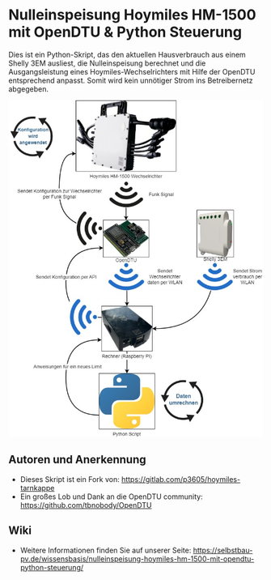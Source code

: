 # Nulleinspeisung Hoymiles HM-1500 mit OpenDTU & Python Steuerung

Dies ist ein Python-Skript, das den aktuellen Hausverbrauch aus einem Shelly 3EM ausliest, die Nulleinspeisung berechnet und die Ausgangsleistung eines Hoymiles-Wechselrichters mit Hilfe der OpenDTU entsprechend anpasst. Somit wird kein unnötiger Strom ins Betreibernetz abgegeben.

![diagramm](media/diagramm.jpg)

## Autoren und Anerkennung
- Dieses Skript ist ein Fork von: https://gitlab.com/p3605/hoymiles-tarnkappe
- Ein großes Lob und Dank an die OpenDTU community: https://github.com/tbnobody/OpenDTU

## Wiki
- Weitere Informationen finden Sie auf unserer Seite: https://selbstbau-pv.de/wissensbasis/nulleinspeisung-hoymiles-hm-1500-mit-opendtu-python-steuerung/
